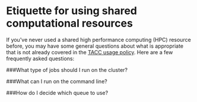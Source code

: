 Etiquette for using shared computational resources
==================================================

If you've never used a shared high performance computing (HPC) resource before, you may have some general questions about what is appropriate that is not already covered in the [TACC usage policy](https://portal.tacc.utexas.edu/tacc-usage-policy). Here are a few frequently asked questions:

###What type of jobs should I run on the cluster?

###What can I run on the command line?

###How do I decide which queue to use?


